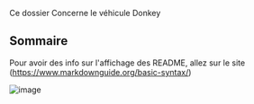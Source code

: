 Ce dossier Concerne le véhicule Donkey
## Sommaire
Pour avoir des info sur l'affichage des README, allez sur le site (https://www.markdownguide.org/basic-syntax/)

![image](https://github.com/Corrandel/ToulouseRobotRace/blob/main/medias/Donkey_Car_lat%C3%A9ral.jpg)
